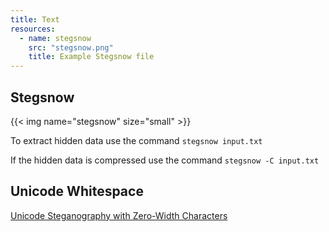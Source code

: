 ```yaml
---
title: Text
resources:
  - name: stegsnow
    src: "stegsnow.png"
    title: Example Stegsnow file
---
```


## Stegsnow
{{< img name="stegsnow" size="small" >}}

To extract hidden data use the command `stegsnow input.txt`

If the hidden data is compressed use the command `stegsnow -C input.txt`

## Unicode Whitespace
[Unicode Steganography with Zero-Width Characters](https://330k.github.io/misc_tools/unicode_steganography.html)